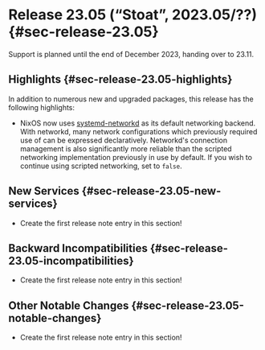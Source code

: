 # Release 23.05 (“Stoat”, 2023.05/??) {#sec-release-23.05}

Support is planned until the end of December 2023, handing over to 23.11.

## Highlights {#sec-release-23.05-highlights}

In addition to numerous new and upgraded packages, this release has the following highlights:

<!-- To avoid merge conflicts, consider adding your item at an arbitrary place in the list instead. -->

- NixOS now uses [systemd-networkd](#opt-systemd.network) as its default networking backend. With networkd, many network configurations which previously required use of [](#opt-networking.localCommands) can be expressed declaratively. Networkd's connection management is also significantly more reliable than the scripted networking implementation previously in use by default. If you wish to continue using scripted networking, set [](#opt-networking.useNetworkd) to `false`.

## New Services {#sec-release-23.05-new-services}

<!-- To avoid merge conflicts, consider adding your item at an arbitrary place in the list instead. -->

- Create the first release note entry in this section!

## Backward Incompatibilities {#sec-release-23.05-incompatibilities}

<!-- To avoid merge conflicts, consider adding your item at an arbitrary place in the list instead. -->

- Create the first release note entry in this section!

## Other Notable Changes {#sec-release-23.05-notable-changes}

<!-- To avoid merge conflicts, consider adding your item at an arbitrary place in the list instead. -->

- Create the first release note entry in this section!
